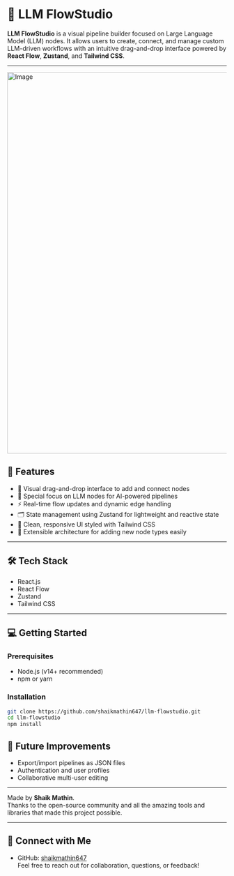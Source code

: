 # 🧠 LLM FlowStudio

**LLM FlowStudio** is a visual pipeline builder focused on Large Language Model (LLM) nodes. It allows users to create, connect, and manage custom LLM-driven workflows with an intuitive drag-and-drop interface powered by **React Flow**, **Zustand**, and **Tailwind CSS**.

---
<img width="1919" height="875" alt="Image" src="https://github.com/user-attachments/assets/776aeb59-5d17-4307-b4d4-0264b1801131" />

## 🚀 Features

- 🎨 Visual drag-and-drop interface to add and connect nodes  
- 🤖 Special focus on LLM nodes for AI-powered pipelines  
- ⚡ Real-time flow updates and dynamic edge handling  
- 🗂 State management using Zustand for lightweight and reactive state  
- 🌈 Clean, responsive UI styled with Tailwind CSS  
- 🔄 Extensible architecture for adding new node types easily  

---

## 🛠️ Tech Stack

- React.js  
- React Flow  
- Zustand  
- Tailwind CSS  

---

## 💻 Getting Started

### Prerequisites

- Node.js (v14+ recommended)  
- npm or yarn  

### Installation

```bash
git clone https://github.com/shaikmathin647/llm-flowstudio.git
cd llm-flowstudio
npm install
```
## 🔮 Future Improvements

- Export/import pipelines as JSON files 
- Authentication and user profiles  
- Collaborative multi-user editing  

--- 

Made by **Shaik Mathin**.  
Thanks to the open-source community and all the amazing tools and libraries that made this project possible.

---

## 🤝 Connect with Me

- GitHub: [shaikmathin647](https://github.com/shaikmathin647)  
Feel free to reach out for collaboration, questions, or feedback!
